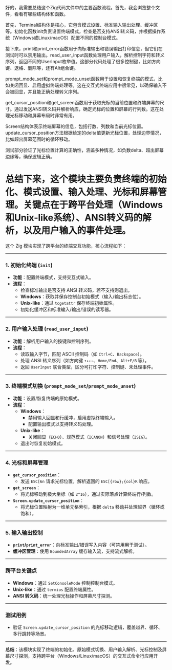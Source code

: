 好的，我需要总结这个Zig代码文件中的主要函数流程。首先，我会浏览整个文件，看看有哪些结构体和函数。

首先，Terminal结构体是核心，它包含模式设置、标准输入输出处理、缓冲区等。初始化函数init负责设置终端模式，检查是否支持ANSI转义码，并根据操作系统（Windows或Linux/macOS）配置不同的控制台模式。

接下来，print和print_error函数用于向标准输出和错误输出打印信息，但它们在测试时可以禁用输出。read_user_input函数处理用户输入，解析控制字符和转义序列，返回不同的UserInput枚举值。这部分代码处理了很多控制键，比如方向键、退格、删除等，还有Alt组合键。

prompt_mode_set和prompt_mode_unset函数用于设置和恢复终端的模式，比如关闭回显、启用虚拟终端处理等。这在交互式终端应用中很常见，以确保输入不会被回显，并且能正确处理转义序列。

get_cursor_position和get_screen函数用于获取光标的当前位置和终端屏幕的尺寸。通过发送ANSI转义码并解析响应，确定光标的位置和屏幕的行列数。这在处理光标移动和屏幕布局时非常有用。

Screen结构体表示终端屏幕的信息，包括行数、列数和当前光标位置。update_cursor_position方法根据给定的delta值更新光标位置，处理边界情况，比如超出屏幕范围时的循环移动。

测试部分验证了光标位置计算的正确性，涵盖多种情况，如负数delta、超出屏幕边缘等，确保逻辑正确。

总结下来，这个模块主要负责终端的初始化、模式设置、输入处理、光标和屏幕管理。关键点在于跨平台处理（Windows和Unix-like系统）、ANSI转义码的解析，以及用户输入的事件处理。
================================================
这个 Zig 模块实现了跨平台的终端交互功能，核心流程如下：

---

### **1. 初始化终端 (`init`)**
- **功能**：配置终端模式，支持交互式输入。
- **流程**：
  - 检查标准输出是否支持 ANSI 转义码，若不支持则退出。
  - **Windows**：获取并保存控制台初始模式（输入/输出标志位）。
  - **Unix-like**：通过 `tcgetattr` 保存终端初始属性。
  - 初始化缓冲区和标准输入/输出/错误的读写器。

---

### **2. 用户输入处理 (`read_user_input`)**
- **功能**：解析用户输入的按键和控制序列。
- **流程**：
  - 读取输入字节，匹配 ASCII 控制码（如 `Ctrl+C`、`Backspace`）。
  - 处理 ANSI 转义序列（如方向键 `↑↓←→`、`Home/End`、`Alt+F/B` 等）。
  - 返回 `UserInput` 联合类型，区分可打印字符、控制键、未处理事件。

---

### **3. 终端模式切换 (`prompt_mode_set`/`prompt_mode_unset`)**
- **功能**：设置/恢复终端的原始模式。
- **流程**：
  - **Windows**：
    - 禁用输入回显和行缓冲，启用虚拟终端输入。
    - 配置输出模式以支持转义码处理。
  - **Unix-like**：
    - 关闭回显（`ECHO`）、规范模式（`ICANON`）和信号处理（`ISIG`）。
  - 退出时恢复初始模式。

---

### **4. 光标和屏幕管理**
- **`get_cursor_position`**：
  - 发送 `ESC[6n` 请求光标位置，解析返回的 `ESC[{row};{col}R` 响应。
- **`get_screen`**：
  - 将光标移动到极大坐标（如 `2^16`），通过实际落点计算终端行/列数。
- **`Screen.update_cursor_position`**：
  - 将光标位置映射为一维单元格索引，根据 `delta` 移动并处理越界（循环或饱和）。

---

### **5. 输入输出控制**
- **`print`/`print_error`**：向标准输出/错误写入内容（可禁用用于测试）。
- **缓冲区管理**：使用 `BoundedArray` 缓存输入流，支持流式解析。

---

### **跨平台关键点**
- **Windows**：通过 `SetConsoleMode` 控制控制台模式。
- **Unix-like**：通过 `termios` 配置终端属性。
- **ANSI 转义码**：统一处理光标操作和屏幕尺寸探测。

---

### **测试用例**
- 验证 `Screen.update_cursor_position` 的光标移动逻辑，覆盖越界、循环、多行跳转等场景。

---

**总结**：该模块实现了终端的初始化、原始模式切换、用户输入解析、光标控制及屏幕尺寸探测，支持跨平台（Windows/Linux/macOS）的交互式命令行应用开发。